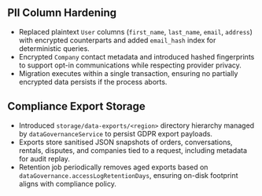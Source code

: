 ## PII Column Hardening

- Replaced plaintext `User` columns (`first_name`, `last_name`, `email`, `address`) with encrypted counterparts and added `email_hash` index for deterministic queries.
- Encrypted `Company` contact metadata and introduced hashed fingerprints to support opt-in communications while respecting provider privacy.
- Migration executes within a single transaction, ensuring no partially encrypted data persists if the process aborts.

## Compliance Export Storage
- Introduced `storage/data-exports/<region>` directory hierarchy managed by `dataGovernanceService` to persist GDPR export payloads.
- Exports store sanitised JSON snapshots of orders, conversations, rentals, disputes, and companies tied to a request, including metadata for audit replay.
- Retention job periodically removes aged exports based on `dataGovernance.accessLogRetentionDays`, ensuring on-disk footprint aligns with compliance policy.
